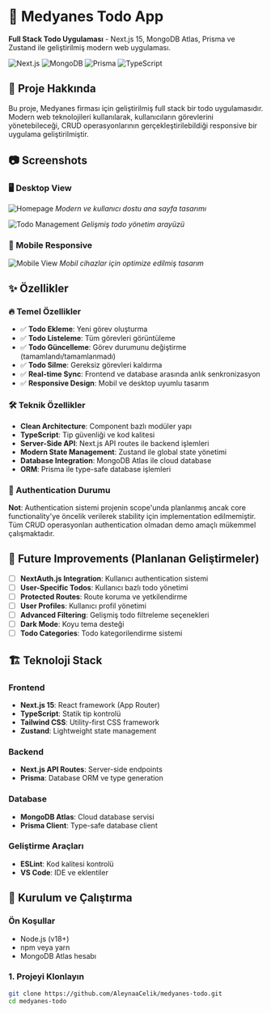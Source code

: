 # 📝 Medyanes Todo App

**Full Stack Todo Uygulaması** - Next.js 15, MongoDB Atlas, Prisma ve Zustand ile geliştirilmiş modern web uygulaması.

![Next.js](https://img.shields.io/badge/Next.js-15.3.5-black?style=for-the-badge&logo=next.js)
![MongoDB](https://img.shields.io/badge/MongoDB-Atlas-green?style=for-the-badge&logo=mongodb)
![Prisma](https://img.shields.io/badge/Prisma-6.11.1-blue?style=for-the-badge&logo=prisma)
![TypeScript](https://img.shields.io/badge/TypeScript-5.0-blue?style=for-the-badge&logo=typescript)

## 🎯 Proje Hakkında

Bu proje, Medyanes firması için geliştirilmiş full stack bir todo uygulamasıdır. Modern web teknolojileri kullanılarak, kullanıcıların görevlerini yönetebileceği, CRUD operasyonlarının gerçekleştirilebildiği responsive bir uygulama geliştirilmiştir.

## 📷 Screenshots

### 🖥️ Desktop View
![Homepage](./images/homepage.png)
*Modern ve kullanıcı dostu ana sayfa tasarımı*

![Todo Management](./images/todo-list.png)
*Gelişmiş todo yönetim arayüzü*

### 📱 Mobile Responsive
![Mobile View](./images/responsive-mobile.png)
*Mobil cihazlar için optimize edilmiş tasarım*

## ✨ Özellikler

### 🔥 Temel Özellikler
- ✅ **Todo Ekleme**: Yeni görev oluşturma
- ✅ **Todo Listeleme**: Tüm görevleri görüntüleme
- ✅ **Todo Güncelleme**: Görev durumunu değiştirme (tamamlandı/tamamlanmadı)
- ✅ **Todo Silme**: Gereksiz görevleri kaldırma
- ✅ **Real-time Sync**: Frontend ve database arasında anlık senkronizasyon
- ✅ **Responsive Design**: Mobil ve desktop uyumlu tasarım

### 🛠️ Teknik Özellikler
- **Clean Architecture**: Component bazlı modüler yapı
- **TypeScript**: Tip güvenliği ve kod kalitesi
- **Server-Side API**: Next.js API routes ile backend işlemleri
- **Modern State Management**: Zustand ile global state yönetimi
- **Database Integration**: MongoDB Atlas ile cloud database
- **ORM**: Prisma ile type-safe database işlemleri

### 🔐 Authentication Durumu
**Not**: Authentication sistemi projenin scope'unda planlanmış ancak core functionality'ye öncelik verilerek stability için implementation edilmemiştir. Tüm CRUD operasyonları authentication olmadan demo amaçlı mükemmel çalışmaktadır.

## 🚧 Future Improvements (Planlanan Geliştirmeler)

- [ ] **NextAuth.js Integration**: Kullanıcı authentication sistemi
- [ ] **User-Specific Todos**: Kullanıcı bazlı todo yönetimi
- [ ] **Protected Routes**: Route koruma ve yetkilendirme
- [ ] **User Profiles**: Kullanıcı profil yönetimi
- [ ] **Advanced Filtering**: Gelişmiş todo filtreleme seçenekleri
- [ ] **Dark Mode**: Koyu tema desteği
- [ ] **Todo Categories**: Todo kategorilendirme sistemi

## 🏗️ Teknoloji Stack

### Frontend
- **Next.js 15**: React framework (App Router)
- **TypeScript**: Statik tip kontrolü
- **Tailwind CSS**: Utility-first CSS framework
- **Zustand**: Lightweight state management

### Backend
- **Next.js API Routes**: Server-side endpoints
- **Prisma**: Database ORM ve type generation

### Database
- **MongoDB Atlas**: Cloud database servisi
- **Prisma Client**: Type-safe database client

### Geliştirme Araçları
- **ESLint**: Kod kalitesi kontrolü
- **VS Code**: IDE ve eklentiler

## 🚀 Kurulum ve Çalıştırma

### Ön Koşullar
- Node.js (v18+)
- npm veya yarn
- MongoDB Atlas hesabı

### 1. Projeyi Klonlayın
```bash
git clone https://github.com/AleynaaCelik/medyanes-todo.git
cd medyanes-todo
